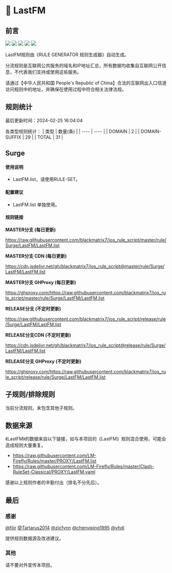 # 🧸 LastFM

## 前言

![](https://shields.io/badge/-移除重复规则-ff69b4) ![](https://shields.io/badge/-DOMAIN与DOMAIN--SUFFIX合并-green) ![](https://shields.io/badge/-DOMAIN--SUFFIX间合并-critical) ![](https://shields.io/badge/-DOMAIN--SUFFIX与DOMAIN--KEYWORD合并-blue) ![](https://shields.io/badge/-IP--CIDR(6)合并-blueviolet) 

LastFM规则由《RULE GENERATOR 规则生成器》自动生成。

分流规则是互联网公共服务的域名和IP地址汇总，所有数据均收集自互联网公开信息，不代表我们支持或使用这些服务。

请通过【中华人民共和国 People's Republic of China】合法的互联网出入口信道访问规则中的地址，并确保在使用过程中符合相关法律法规。

## 规则统计

最后更新时间：2024-02-25 16:04:04

各类型规则统计：
| 类型 | 数量(条)  | 
| ---- | ----  |
| DOMAIN | 2  | 
| DOMAIN-SUFFIX | 29  | 
| TOTAL | 31  | 


## Surge 

#### 使用说明
- LastFM.list，请使用RULE-SET。

#### 配置建议
- LastFM.list 单独使用。

#### 规则链接
**MASTER分支 (每日更新)**

https://raw.githubusercontent.com/blackmatrix7/ios_rule_script/master/rule/Surge/LastFM/LastFM.list

**MASTER分支 CDN (每日更新)**

https://cdn.jsdelivr.net/gh/blackmatrix7/ios_rule_script@master/rule/Surge/LastFM/LastFM.list

**MASTER分支 GHProxy (每日更新)**

https://ghproxy.com/https://raw.githubusercontent.com/blackmatrix7/ios_rule_script/master/rule/Surge/LastFM/LastFM.list

**RELEASE分支 (不定时更新)**

https://raw.githubusercontent.com/blackmatrix7/ios_rule_script/release/rule/Surge/LastFM/LastFM.list

**RELEASE分支CDN (不定时更新)**

https://cdn.jsdelivr.net/gh/blackmatrix7/ios_rule_script@release/rule/Surge/LastFM/LastFM.list

**RELEASE分支 GHProxy (不定时更新)**

https://ghproxy.com/https://raw.githubusercontent.com/blackmatrix7/ios_rule_script/release/rule/Surge/LastFM/LastFM.list

## 子规则/排除规则


当前分流规则，未包含其他子规则。

## 数据来源

《LastFM》的数据来自以下链接，如与本项目的《LastFM》规则混合使用，可能会造成规则大量重复。

- https://raw.githubusercontent.com/LM-Firefly/Rules/master/PROXY/LastFM.list
- https://raw.githubusercontent.com/LM-Firefly/Rules/master/Clash-RuleSet-Classical/PROXY/LastFM.yaml


感谢以上规则作者的辛勤付出（排名不分先后）。

## 最后

### 感谢

[@fiiir](https://github.com/fiiir) [@Tartarus2014](https://github.com/Tartarus2014) [@zjcfynn](https://github.com/zjcfynn) [@chenyiping1995](https://github.com/chenyiping1995) [@vhdj](https://github.com/vhdj)

提供规则数据源及改进建议。

### 其他

请不要对外宣传本项目。